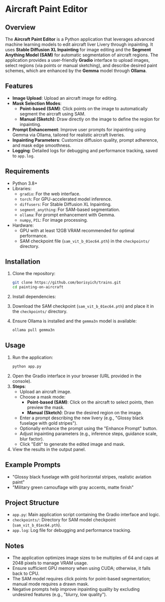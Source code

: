 # Aircraft Paint Editor

## Overview
The **Aircraft Paint Editor** is a Python application that leverages advanced machine learning models to edit aircraft liver Livery through inpainting. It uses **Stable Diffusion XL Inpainting** for image editing and the **Segment Anything Model (SAM)** for automatic segmentation of aircraft regions. The application provides a user-friendly **Gradio** interface to upload images, select regions (via points or manual sketching), and describe desired paint schemes, which are enhanced by the **Gemma** model through **Ollama**.

## Features
- **Image Upload**: Upload an aircraft image for editing.
- **Mask Selection Modes**:
  - **Point-based (SAM)**: Click points on the image to automatically segment the aircraft using SAM.
  - **Manual (Sketch)**: Draw directly on the image to define the region for inpainting.
- **Prompt Enhancement**: Improve user prompts for inpainting using Gemma via Ollama, tailored for realistic aircraft liveries.
- **Inpainting Parameters**: Customize diffusion quality, prompt adherence, and mask edge smoothness.
- **Logging**: Detailed logs for debugging and performance tracking, saved to `app.log`.

## Requirements
- Python 3.8+
- Libraries:
  - `gradio`: For the web interface.
  - `torch`: For GPU-accelerated model inference.
  - `diffusers`: For Stable Diffusion XL Inpainting.
  - `segment_anything`: For SAM-based segmentation.
  - `ollama`: For prompt enhancement with Gemma.
  - `numpy`, `PIL`: For image processing.
- Hardware:
  - GPU with at least 12GB VRAM recommended for optimal performance.
  - SAM checkpoint file (`sam_vit_b_01ec64.pth`) in the `checkpoints/` directory.

## Installation
1. Clone the repository:
   ```bash
   git clone https://github.com/borisyich/trains.git
   cd painting-on-aircraft
   ```
2. Install dependencies:

3. Download the SAM checkpoint (`sam_vit_b_01ec64.pth`) and place it in the `checkpoints/` directory.
4. Ensure Ollama is installed and the `gemma3n` model is available:
   ```bash
   ollama pull gemma3n
   ```

## Usage
1. Run the application:
   ```bash
   python app.py
   ```
2. Open the Gradio interface in your browser (URL provided in the console).
3. **Steps**:
   - Upload an aircraft image.
   - Choose a mask mode:
     - **Point-based (SAM)**: Click on the aircraft to select points, then preview the mask.
     - **Manual (Sketch)**: Draw the desired region on the image.
   - Enter a prompt describing the new livery (e.g., "Glossy black fuselage with gold stripes").
   - Optionally enhance the prompt using the "Enhance Prompt" button.
   - Adjust inpainting parameters (e.g., inference steps, guidance scale, blur factor).
   - Click "Edit" to generate the edited image and mask.
4. View the results in the output panel.

## Example Prompts
- "Glossy black fuselage with gold horizontal stripes, realistic aviation paint"
- "Military green camouflage with gray accents, matte finish"

## Project Structure
- `app.py`: Main application script containing the Gradio interface and logic.
- `checkpoints/`: Directory for SAM model checkpoint (`sam_vit_b_01ec64.pth`).
- `app.log`: Log file for debugging and performance tracking.

## Notes
- The application optimizes image sizes to be multiples of 64 and caps at 2048 pixels to manage VRAM usage.
- Ensure sufficient GPU memory when using CUDA; otherwise, it falls back to CPU.
- The SAM model requires click points for point-based segmentation; manual mode requires a drawn mask.
- Negative prompts help improve inpainting quality by excluding undesired features (e.g., "blurry, low quality").
